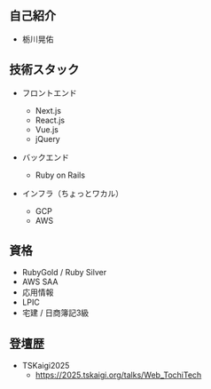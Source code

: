 ## 自己紹介
- 栃川晃佑


## 技術スタック
- フロントエンド
  - Next.js
  - React.js
  - Vue.js
  - jQuery
- バックエンド
  - Ruby on Rails  

- インフラ（ちょっとワカル）
  - GCP
  - AWS 
## 資格
- RubyGold / Ruby Silver
- AWS SAA
- 応用情報
- LPIC
- 宅建 / 日商簿記3級
## 登壇歴
- TSKaigi2025
  - https://2025.tskaigi.org/talks/Web_TochiTech
